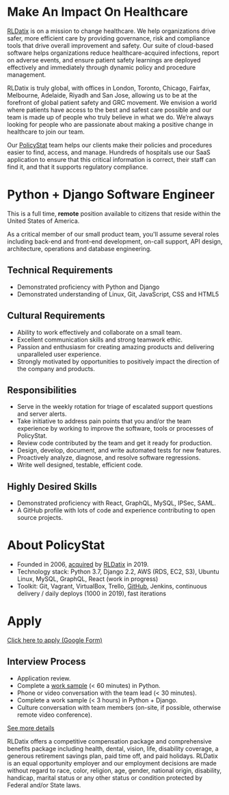 # Make An Impact On Healthcare

[RLDatix](https://www.rldatix.com) is on a mission to change healthcare.
We help organizations drive safer, more efficient care by providing
governance, risk and compliance tools that drive overall improvement and
safety.
Our suite of cloud-based software helps organizations reduce healthcare-acquired
infections, report on adverse events, and ensure patient safety
learnings are deployed effectively and immediately through dynamic
policy and procedure management. 

RLDatix is truly global, with offices in London, Toronto, Chicago,
Fairfax, Melbourne, Adelaide, Riyadh and San Jose, allowing us to be at
the forefront of global patient safety and GRC movement.
We envision a world where patients have access to the best and safest
care possible and our team is made up of people who truly believe in
what we do.
We’re always looking for people who are passionate about making a
positive change in healthcare to join our team.

Our [PolicyStat](https://rldatix.com/en-us/products/policy-management) team helps our clients make their policies and procedures easier to find, access, and manage. Hundreds of hospitals use our SaaS application to ensure that this critical information is correct, their staff can find it, and that it supports regulatory compliance. 

# Python + Django Software Engineer

This is a full time, **remote** position available to citizens that reside within the United States of America.

As a critical member of our small product team, you'll assume several roles including back-end and front-end development, on-call support, API design, architecture, operations and database engineering.

## Technical Requirements

- Demonstrated proficiency with Python and Django
- Demonstrated understanding of Linux, Git, JavaScript, CSS and HTML5

## Cultural Requirements

- Ability to work effectively and collaborate on a small team.
- Excellent communication skills and strong teamwork ethic.
- Passion and enthusiasm for creating amazing products and delivering unparalleled user experience.
- Strongly motivated by opportunities to positively impact the direction of the company and products.

## Responsibilities

- Serve in the weekly rotation for triage of escalated support questions and server alerts.
- Take initiative to address pain points that you and/or the team experience by working to improve the software, tools or processes of PolicyStat.
- Review code contributed by the team and get it ready for production.
- Design, develop, document, and write automated tests for new features.
- Proactively analyze, diagnose, and resolve software regressions.
- Write well designed, testable, efficient code.

## Highly Desired Skills

- Demonstrated proficiency with React, GraphQL, MySQL, IPSec, SAML.
- A GitHub profile with lots of code and experience contributing to open source projects.

# About PolicyStat

- Founded in 2006, [acquired](https://www.prnewswire.com/news-releases/rldatix-to-acquire-icontracts-300848612.html) by [RLDatix](https://www.rldatix.com) in 2019.
- Technology stack: Python 3.7, Django 2.2, AWS (RDS, EC2, S3), Ubuntu Linux, MySQL, GraphQL, React (work in progress)
- Toolkit: Git, Vagrant, VirtualBox, Trello, [GitHub](https://github.com/PolicyStat), Jenkins, continuous delivery / daily deploys (1000 in 2019), fast iterations

# Apply

[Click here to apply (Google Form)](https://bit.ly/327K4ma)

## Interview Process

- Application review.
- Complete a [work sample](https://medium.com/policystat-product-development/why-all-jobs-interviews-should-include-doing-real-work-34b54d393939) (< 60 minutes) in Python.
- Phone or video conversation with the team lead (< 30 minutes).
- Complete a work sample (< 3 hours) in Python + Django.
- Culture conversation with team members (on-site, if possible, otherwise remote video conference).

[See more details](../interview_process.md)

RLDatix offers a competitive compensation package and comprehensive benefits package including health, dental, vision, life, disability coverage, a generous retirement savings plan, paid time off, and paid holidays. RLDatix is an equal opportunity employer and our employment decisions are made without regard to race, color, religion, age, gender, national origin, disability, handicap, marital status or any other status or condition protected by Federal and/or State laws. 
